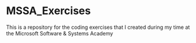 # MSSA_Exercises
This is a repository for the coding exercises that I created during my time at the Microsoft Software &amp; Systems Academy
